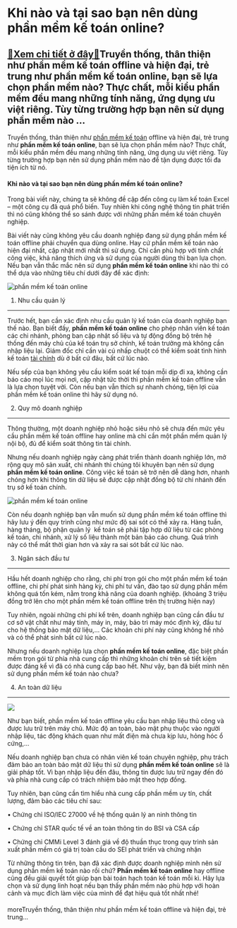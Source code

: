 Khi nào và tại sao bạn nên dùng phần mềm kế toán online?
========================================================

[:gift:Xem chi tiết ở đây:gift:](https://hddtvn.com/khi-nao-va-tai-sao-ban-nen-dung-phan-mem-ke-toan-online/)Truyền thống, thân thiện như phần mềm kế toán offline và hiện đại, trẻ trung như phần mềm kế toán online, bạn sẽ lựa chọn phần mềm nào? Thực chất, mỗi kiểu phần mềm đều mang những tính năng, ứng dụng ưu việt riêng. Tùy từng trường hợp bạn nên sử dụng phần mềm nào …
-------------------------------------------------------------------------------------------------------------------------------------------------------------------------------------------------------------------------------------------------------------------------

Truyền thống, thân thiện như [phần mềm kế toán](#) offline và hiện đại, trẻ trung như **phần mềm kế toán online**, bạn sẽ lựa chọn phần mềm nào? Thực chất, mỗi kiểu phần mềm đều mang những tính năng, ứng dụng ưu việt riêng. Tùy từng trường hợp bạn nên sử dụng phần mềm nào để tận dụng được tối đa tiện ích từ nó.


#### Khi nào và tại sao bạn nên dùng phần mềm kế toán online?


Trong bài viết này, chúng ta sẽ không đề cập đến công cụ làm kế toán Excel – một công cụ đã quá phổ biến. Tuy nhiên khi công nghệ thông tin phát triển thì nó cũng không thể so sánh được với những phần mềm kế toán chuyên nghiệp.


Bài viết này cũng không yêu cầu doanh nghiệp đang sử dụng phần mềm kế toán offline phải chuyển qua dùng online. Hay cứ phần mềm kế toán nào hiện đại nhất, cập nhật mới nhất thì sử dụng. Chỉ cần phù hợp với tính chất công việc, khả năng thích ứng và sử dụng của người dùng thì bạn lựa chọn. Nếu bạn vẫn thắc mắc nên sử dụng **phần mềm kế toán online** khi nào thì có thể dựa vào những tiêu chí dưới đây để xác định:


![phần mềm kế toán online](https://hddtvn.com/wp-content/uploads/2021/01/phần-mềm-kế-toán-online-1.png)


1. Nhu cầu quản lý
------------------


Trước hết, bạn cần xác định nhu cầu quản lý kế toán của doanh nghiệp bạn thế nào. Bạn biết đấy, **phần mềm kế toán online** cho phép nhân viên kế toán các chi nhánh, phòng ban cập nhật số liệu và tự động đồng bộ trên hệ thống đến máy chủ của kế toán trụ sở chính, kế toán trưởng mà không cần nhập liệu lại. Giám đốc chỉ cần vài cú nhấp chuột có thể kiểm soát tình hình kế toán [tài chính](#) dù ở bất cứ đâu, bất cứ lúc nào.


Nếu sếp của bạn không yêu cầu kiểm soát kế toán mỗi dịp đi xa, không cần báo cáo mọi lúc mọi nơi, cập nhật tức thời thì phần mềm kế toán offline vẫn là lựa chọn tuyệt vời. Còn nếu bạn vẫn thích sự nhanh chóng, tiện lợi của phần mềm kế toán online thì hãy sử dụng nó.


2. Quy mô doanh nghiệp
----------------------


Thông thường, một doanh nghiệp nhỏ hoặc siêu nhỏ sẽ chưa đến mức yêu cầu phần mềm kế toán offline hay online mà chỉ cần một phần mềm quản lý nội bộ, đủ để kiểm soát thông tin tài chính.


Nhưng nếu doanh nghiệp ngày càng phát triển thành doanh nghiệp lớn, mở rộng quy mô sản xuất, chi nhánh thì chúng tôi khuyên bạn nên sử dụng **phần mềm kế toán online**. Công việc kế toán sẽ trở nên dễ dàng hơn, nhanh chóng hơn khi thông tin dữ liệu sẽ được cập nhật đồng bộ từ chi nhánh đến trụ sở kế toán chính.


![phần mềm kế toán online](https://hddtvn.com/wp-content/uploads/2021/01/Untitled-3.png)


Còn nếu doanh nghiệp bạn vẫn muốn sử dụng phần mềm kế toán offline thì hãy lưu ý đến quy trình cũng như mức độ sai sót có thể xảy ra. Hàng tuần, hàng tháng, bộ phận quản lý  kế toán sẽ phải tập hợp dữ liệu từ các phòng kế toán, chi nhánh, xử lý số liệu thành một bản báo cáo chung. Quá trình này có thể mất thời gian hơn và xảy ra sai sót bất cứ lúc nào.


3. Ngân sách đầu tư
-------------------


Hầu hết doanh nghiệp cho rằng, chi phí trọn gói cho một phần mềm kế toán offline, chi phí phát sinh hàng kỳ, chi phí tư vấn, đào tạo sử dụng phần mềm không quá tốn kém, nằm trong khả năng của doanh nghiệp. (khoảng 3 triệu đồng trở lên cho một phần mềm kế toán offline trên thị trường hiện nay)


Tuy nhiên, ngoài những chi phí kể trên, doanh nghiệp bạn cũng cần đầu tư cơ sở vật chất như máy tính, máy in, máy, bảo trì máy móc định kỳ, đầu tư cho hệ thống bảo mật dữ liệu,… Các khoản chi phí này cũng không hề nhỏ và có thể phát sinh bất cứ lúc nào.


Nhưng nếu doanh nghiệp lựa chọn **phần mềm kế toán online**, đặc biệt phần mềm trọn gói từ phía nhà cung cấp thì những khoản chi trên sẽ tiết kiệm được đáng kể vì đã có nhà cung cấp bao hết. Như vậy, bạn đã biết mình nên sử dụng phần mềm kế toán nào chưa?


4. An toàn dữ liệu
------------------


![](https://hddtvn.com/wp-content/uploads/2021/01/phần-mềm-kế-toán-online.png)


Như bạn biết, phần mềm kế toán offline yêu cầu bạn nhập liệu thủ công và được lưu trữ trên máy chủ. Mức độ an toàn, bảo mật phụ thuộc vào người nhập liệu, tác động khách quan như mất điện mà chưa kịp lưu, hỏng hóc ổ cứng,…


Nếu doanh nghiệp bạn chưa có nhân viên kế toán chuyên nghiệp, phụ trách đảm bảo an toàn bảo mật dữ liệu thì sử dụng **phần mềm kế toán online** sẽ là giải pháp tốt. Vì bạn nhập liệu đến đâu, thông tin được lưu trữ ngay đến đó và phía nhà cung cấp có trách nhiệm bảo mật theo hợp đồng.


Tuy nhiên, bạn cũng cần tìm hiểu nhà cung cấp phần mềm uy tín, chất lượng, đảm bảo các tiêu chí sau:


• Chứng chỉ ISO/IEC 27000 về hệ thống quản lý an ninh thông tin


• Chứng chỉ STAR quốc tế về an toàn thông tin do BSI và CSA cấp


• Chứng chỉ CMMi Level 3 đánh giá về độ thuần thục trong quy trình sản xuất phần mềm có giá trị toàn cầu do SEI phát triển và chứng nhận


Từ những thông tin trên, bạn đã xác định được doanh nghiệp mình nên sử dụng phần mềm kế toán nào rồi chứ? **Phần mềm kế toán online** hay offline cũng đều giải quyết tốt giúp bạn bài toán hạch toán kế toán mỗi kì. Hãy lựa chọn và sử dụng linh hoạt nếu bạn thấy phần mềm nào phù hợp với hoàn cảnh và mục đích làm việc của mình để đạt hiệu quả tốt nhất nhé!


#### 


moreTruyền thống, thân thiện như phần mềm kế toán offline và hiện đại, trẻ trung…

